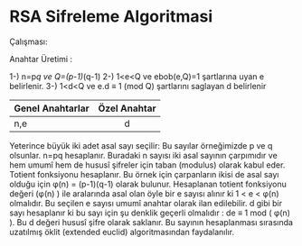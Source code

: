 # RSA Sifreleme Algoritmasi

Çalışması:

Anahtar Üretimi : 

1-) n=p*q ve Q=(p-1)*(q-1)
2-) 1<e<Q ve ebob(e,Q)=1 şartlarına uyan e belirlenir. 
3-) 1<d<Q ve e.d ≡ 1 (mod Q) şartlarını saglayan d belirlenir

| Genel Anahtarlar | Özel Anahtar  |
| -------------    | :------------:|
|      n,e         | 		d	   |


Yeterince büyük iki adet asal sayı seçilir: Bu sayılar örneğimizde p ve q olsunlar.
n=pq hesaplanır. Buradaki n sayısı iki asal sayının çarpımıdır ve hem umumî hem de hususî şifreler için taban (modulus) olarak kabul eder.
Totient fonksiyonu hesaplanır. Bu örnek için çarpanların ikisi de asal sayı olduğu için φ(n) = (p-1)(q-1) olarak bulunur.
Hesaplanan totient fonksiyonu değeri (φ(n) ) ile aralarında asal olan öyle bir e sayısı alınır ki 1 < e < φ(n) olmalıdır. Bu seçilen e sayısı umumî anahtar olarak ilan edilebilir.
d gibi bir sayı hesaplanır ki bu sayı için şu denklik geçerli olmalıdır : de ≡ 1 mod ( φ(n) ). Bu d değeri hususî şifre olarak saklanır. Bu sayının hesaplanması sırasında uzatılmış öklit (extended euclid) algoritmasından faydalanılır.
